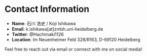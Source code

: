 # Contact Information

- **Name**: 石川 浩史 / Koji Ishikawa
- **Email**: k.ishikawa[at]zmbh.uni-heidelberg.de
- **Twitter**: @Hachimaki1126
- **Location**: Im Neuenheimer Feld 328/R163, D-69120 Heidelberg

Feel free to reach out via email or connect with me on social media!
